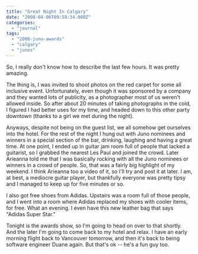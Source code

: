 ```yaml
---
title: "Great Night In Calgary"
date: "2008-04-06T09:59:34.000Z"
categories: 
  - "journal"
tags: 
  - "2008-juno-awards"
  - "calgary"
  - "junos"
---
```


So, I really don't know how to describe the last few hours. It was pretty amazing.

The thing is, I was invited to shoot photos on the red carpet for some all inclusive event. Unfortunately, even though it was sponsored by a company and they wanted lots of publicity, as a photographer most of us weren't allowed inside. So after about 20 minutes of taking photographs in the cold, I figured I had better uses for my time, and headed down to this other party downtown (thanks to a girl we met during the night).

Anyways, despite not being on the guest list, we all somehow get ourselves into the hotel. For the rest of the night I hung out with Juno nominees and winners in a special section of the bar, drinking, laughing and having a great time. At one point, I ended up in guitar jam room full of people that lacked a guitarist, so I grabbed the nearest Les Paul and joined the crowd. Later Arieanna told me that I was basically rocking with all the Juno nominees or winners in a crowd of people. So, that was a fairly big highlight of my weekend. I think Arieanna too a video of it, so I'll try and post it at later. I am, at best, a mediocre guitar player, but thankfully everyone was pretty tipsy and I managed to keep up for five minutes or so.

I also got free shoes from Adidas. Upstairs was a room full of those people, and I went into a room where Adidas replaced my shoes with cooler items, for free. What an evening. I even have this new leather bag that says "Adidas Super Star."

Tonight is the awards show, so I'm going to head on over to that shortly. And the later I'm going to come back to my hotel and relax. I have an early morning flight back to Vancouver tomorrow, and then it's back to being software engineer Duane again. But that's ok -- he's a fun guy too.
